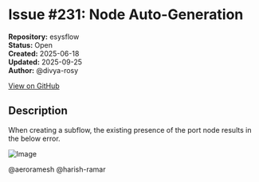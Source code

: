 # Issue #231: Node Auto-Generation

**Repository:** esysflow  
**Status:** Open  
**Created:** 2025-06-18  
**Updated:** 2025-09-25  
**Author:** @divya-rosy  

[View on GitHub](https://github.com/Simtestlab/esysflow/issues/231)

## Description

When  creating a subflow, the existing presence of the port node results in the below error.


![Image](https://github.com/user-attachments/assets/57ee5a7e-3057-4ec5-86c1-15a612078f94)


@aeroramesh @harish-ramar 